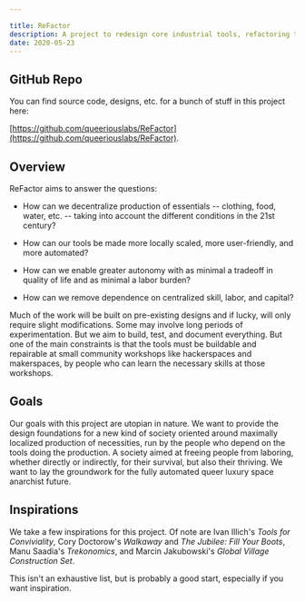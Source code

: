 ```yaml
---

title: ReFactor
description: A project to redesign core industrial tools, refactoring to account for post-industrial decentralizability.
date: 2020-05-23
---
```


## GitHub Repo

You can find source code, designs, etc. for a bunch of stuff in this project here:

[https://github.com/queeriouslabs/ReFactor](https://github.com/queeriouslabs/ReFactor).

## Overview

ReFactor aims to answer the questions:

- How can we decentralize production of essentials -- clothing, food, water, etc. -- taking into account the different conditions in the 21st century?

- How can our tools be made more locally scaled, more user-friendly, and more automated?

- How can we enable greater autonomy with as minimal a tradeoff in quality of life and as minimal a labor burden?

- How can we remove dependence on centralized skill, labor, and capital?

Much of the work will be built on pre-existing designs and if lucky, will only require slight modifications. Some may involve long periods of experimentation. But we aim to build, test, and document everything. But one of the main constraints is that the tools must be buildable and repairable at small community workshops like hackerspaces and makerspaces, by people who can learn the necessary skills at those workshops.

## Goals

Our goals with this project are utopian in nature. We want to provide the design foundations for a new kind of society oriented around maximally localized production of necessities, run by the people who depend on the tools doing the production. A society aimed at freeing people from laboring, whether directly or indirectly, for their survival, but also their thriving. We want to lay the groundwork for the fully automated queer luxury space anarchist future.

## Inspirations

We take a few inspirations for this project. Of note are Ivan Illich's *Tools for Conviviality*, Cory Doctorow's *Walkaway* and *The Jubilee: Fill Your Boots*, Manu Saadia's *Trekonomics*, and Marcin Jakubowski's *Global Village Construction Set*.

This isn't an exhaustive list, but is probably a good start, especially if you want inspiration.

